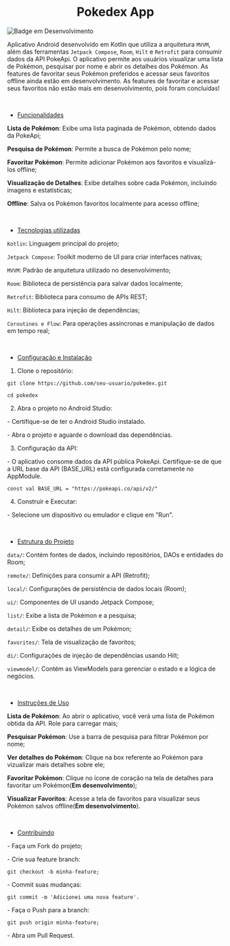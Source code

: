 <h1 align="center"> Pokedex App </h1>

![Badge em Desenvolvimento](http://img.shields.io/static/v1?label=STATUS&message=EM%20DESENVOLVIMENTO&color=GREEN&style=for-the-badge)


Aplicativo Android desenvolvido em Kotlin que utiliza a arquitetura `MVVM`, além das ferramentas `Jetpack Compose`, `Room`, `Hilt` e `Retrofit` para consumir dados da API PokeApi. O aplicativo permite aos usuários visualizar uma lista de Pokémon, pesquisar por nome e abrir os detalhes dos Pokémon. As features de favoritar seus Pokémon preferidos e acessar seus favoritos offline ainda estão em desenvolvimento. As features de favoritar e acessar seus favoritos não estão mais em desenvolvimento, pois foram concluídas!

 <br>
 
* [Funcionalidades](#funcionalidades)

**Lista de Pokémon**: Exibe uma lista paginada de Pokémon, obtendo dados da PokeApi;

**Pesquisa de Pokémon**: Permite a busca de Pokémon pelo nome;

__Favoritar Pokémon__: Permite adicionar Pokémon aos favoritos e visualizá-los offline;

__Visualização de Detalhes__: Exibe detalhes sobre cada Pokémon, incluindo imagens e estatísticas;

__Offline__: Salva os Pokémon favoritos localmente para acesso offline;

 <br>
 
* [Tecnologias utilizadas](#tecnologias-utilizadas)
  
`Kotlin`: Linguagem principal do projeto;

`Jetpack Compose`: Toolkit moderno de UI para criar interfaces nativas;

`MVVM`: Padrão de arquitetura utilizado no desenvolvimento;

`Room`: Biblioteca de persistência para salvar dados localmente;

`Retrofit`: Biblioteca para consumo de APIs REST;

`Hilt`: Biblioteca para injeção de dependências;

`Coroutines e Flow`: Para operações assíncronas e manipulação de dados em tempo real;


 <br>
 
* [Configuração e Instalação](#configuração-e-instalação)

1. Clone o repositório:
```
git clone https://github.com/seu-usuario/pokedex.git

cd pokedex
```
2. Abra o projeto no Android Studio:

\- Certifique-se de ter o Android Studio instalado.

\- Abra o projeto e aguarde o download das dependências.

3. Configuração da API:

\- O aplicativo consome dados da API pública PokeApi. Certifique-se de que a URL base da API (BASE_URL) está configurada corretamente no AppModule.
```
const val BASE_URL = "https://pokeapi.co/api/v2/"
```
4. Construir e Executar:

\- Selecione um dispositivo ou emulador e clique em "Run".


 <br>
 
* [Estrutura do Projeto](#estrutura-do-projeto)
 
`data/`: Contém fontes de dados, incluindo repositórios, DAOs e entidades do Room;

`remote/`: Definições para consumir a API (Retrofit);

`local/`: Configurações de persistência de dados locais (Room);

`ui/`: Componentes de UI usando Jetpack Compose;

`list/`: Exibe a lista de Pokémon e a pesquisa;

`detail/`: Exibe os detalhes de um Pokémon;

`favorites/`: Tela de visualização de favoritos;

`di/`: Configurações de injeção de dependências usando Hilt;

`viewmodel/`: Contém as ViewModels para gerenciar o estado e a lógica de negócios.

<br>

* [Instruções de Uso](#instruções-de-uso)
  

**Lista de Pokémon**: Ao abrir o aplicativo, você verá uma lista de Pokémon obtida da API. Role para carregar mais;

**Pesquisar Pokémon**: Use a barra de pesquisa para filtrar Pokémon por nome;

**Ver detalhes do Pokémon**: Clique na box referente ao Pokémon para vizualizar mais detalhes sobre ele;

**Favoritar Pokémon**: Clique no ícone de coração na tela de detalhes para favoritar um Pokémon(**Em desenvolvimento**);

**Visualizar Favoritos**: Acesse a tela de favoritos para visualizar seus Pokémon salvos offline(**Em desenvolvimento**).

<br>

* [Contribuindo](#contribuindo)

\- Faça um Fork do projeto;

\- Crie sua feature branch: 
```
git checkout -b minha-feature;
```
\- Commit suas mudanças: 
```
git commit -m 'Adicionei uma nova feature'.
```
\- Faça o Push para a branch:
```
git push origin minha-feature;
```
\- Abra um Pull Request.
